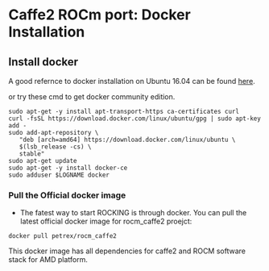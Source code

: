 # Caffe2 ROCm port: Docker Installation

## Install docker
A good refernce to docker installation on Ubuntu 16.04 can be found [here](https://www.digitalocean.com/community/tutorials/how-to-install-and-use-docker-on-ubuntu-16-04).

or try these cmd to get docker community edition.

	sudo apt-get -y install apt-transport-https ca-certificates curl
	curl -fsSL https://download.docker.com/linux/ubuntu/gpg | sudo apt-key add -
	sudo add-apt-repository \
	   "deb [arch=amd64] https://download.docker.com/linux/ubuntu \
	   $(lsb_release -cs) \
	   stable"
	sudo apt-get update
	sudo apt-get -y install docker-ce
	sudo adduser $LOGNAME docker
		

### Pull the Official docker image 
* The fatest way to start ROCKING is through docker. You can pull the latest official docker image for rocm_caffe2 proejct:

```
docker pull petrex/rocm_caffe2
```

This docker image has all dependencies for caffe2 and ROCM software stack for AMD platform.